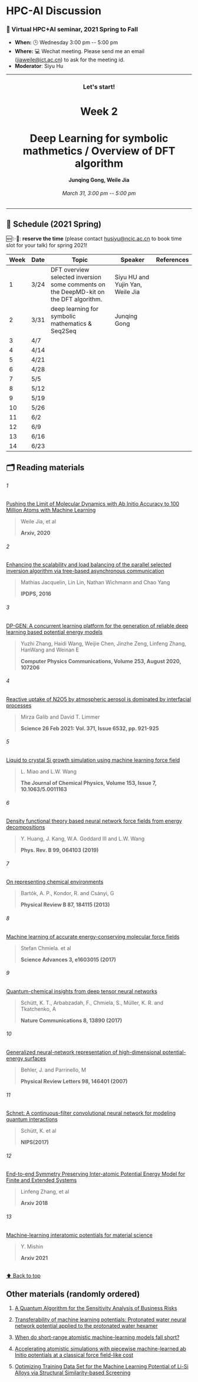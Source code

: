 # HPC-AI Discussion

### 🌟 Virtual HPC+AI seminar, 2021 Spring to Fall

- **When:** 🕒 Wednesday  3:00 pm -- 5:00 pm
- **Where:** 💻 Wechat meeting. 
  Please send me an email (jiaweile@ict.ac.cn) to ask for the meeting id.
- **Moderator**: Siyu Hu

---------

<div align="center">
  <h3>Let's start!</h3>
  <h1> Week 2 </h1>
  <h1> Deep Learning for symbolic mathmetics / Overview of DFT algorithm </h1>
  <strong>Junqing Gong, Weile Jia</strong>
  <h6>March 31, 3:00 pm -- 5:00 pm</h6>
</div>



-----
## 📌 Schedule (2021 Spring)

🆕✨🔨: **reserve the time** \(please contact husiyu@ncic.ac.cn to book time slot for your talk\) for spring 2021! 

| Week | Date | Topic                                                                                     | Speaker               | References |
| ---- | ---- | ----------------------------------------------------------------------------------------- | --------------------- | ---------- |
| 1    | 3/24 | DFT overview <br> selected inversion <br> some comments on the DeepMD-kit on the DFT algorithm. | Siyu HU and Yujin Yan, Weile Jia    |            |
| 2    | 3/31 | deep learning for symbolic mathematics & Seq2Seq          | Junqing Gong |            |
| 3    | 4/7  |           |  |            |
| 4    | 4/14  |           |  |            |
| 5    | 4/21 |           |  |            |
| 6    | 4/28 |           |  |            |
| 7    | 5/5 |           |  |            |
| 8    | 5/12  |           |  |            |
| 9    | 5/19 |           |  |            |
| 10   | 5/26 |           |  |            |
| 11   | 6/2 |                                                                                           |           |            |
| 12   | 6/9  |                                                                                           |           |            |
| 13   | 6/16 |                                                                                           |           |            |
| 14   | 6/23 |                                                                                           |           |            |

  
## 🗂 Reading materials 
<!----
<details>
<summary>View contents</summary>
-->

###### 1
[Pushing the Limit of Molecular Dynamics with Ab Initio Accuracy to 100 Million Atoms with Machine Learning](https://arxiv.org/pdf/2005.00223.pdf)

> Weile Jia, et al 
> 
> **Arxiv, 2020**

###### 2
[Enhancing the scalability and load balancing of the parallel selected inversion algorithm via tree-based asynchronous communication](https://ieeexplore.ieee.org/document/7516015)

> Mathias Jacquelin, Lin Lin, Nathan Wichmann and Chao Yang
>
> **IPDPS, 2016**

###### 3

[DP-GEN: A concurrent learning platform for the generation of reliable deep learning based potential energy models](https://www.sciencedirect.com/science/article/abs/pii/S001046552030045X)

> Yuzhi Zhang, Haidi Wang, Weijie Chen, Jinzhe Zeng, Linfeng Zhang, HanWang and Weinan E
>
> **Computer Physics Communications, Volume 253, August 2020, 107206**

###### 4 

[Reactive uptake of N2O5 by atmospheric aerosol is dominated by interfacial processes](https://arxiv.org/pdf/1910.04292.pdf)

> Mirza Galib and David T. Limmer
>
> **Science  26 Feb 2021: Vol. 371, Issue 6532, pp. 921-925**

###### 5

[Liquid to crystal Si growth simulation using machine learning force field](https://aip.scitation.org/doi/abs/10.1063/5.0011163)

> L. Miao and L.W. Wang
> 
> **The Journal of Chemical Physics, Volume 153, Issue 7, 10.1063/5.0011163**

###### 6

[Density functional theory based neural network force fields from energy decompositions](https://journals.aps.org/prb/abstract/10.1103/PhysRevB.99.064103)

> Y. Huang, J. Kang, W.A. Goddard III and  L.W. Wang
> 
> **Phys. Rev. B 99, 064103 (2019)**

###### 7

[On representing chemical environments](https://journals.aps.org/prb/abstract/10.1103/PhysRevB.87.184115)
> Bartók, A. P., Kondor, R. and Csányi, G  
>
> **Physical Review B 87, 184115 (2013)**

###### 8

[Machine learning of accurate energy-conserving molecular force fields](https://advances.sciencemag.org/content/3/5/e1603015.short)
> Stefan Chmiela. et al
>
> **Science Advances 3, e1603015 (2017)**

###### 9

[Quantum-chemical insights from deep tensor neural networks](https://www.nature.com/articles/ncomms13890)
> Schütt, K. T., Arbabzadah, F., Chmiela, S., Müller, K. R. and Tkatchenko, A 
>
> **Nature Communications 8, 13890 (2017)**

###### 10

[Generalized neural-network representation of high-dimensional potential-energy surfaces](https://journals.aps.org/prl/abstract/10.1103/PhysRevLett.98.146401)
> Behler, J. and Parrinello, M 
>
> **Physical Review Letters 98, 146401 (2007)**

###### 11

[Schnet: A continuous-filter convolutional neural network for modeling quantum interactions](https://arxiv.org/pdf/1706.08566.pdf)
> Schütt, K. et al 
>
> **NIPS(2017)**

###### 12

[End-to-end Symmetry Preserving Inter-atomic Potential Energy Model for Finite and Extended Systems](https://arxiv.org/pdf/1805.09003.pdf)
> Linfeng Zhang, et al 
>
> **Arxiv 2018**

###### 13

[Machine-learning interatomic potentials for material science](https://arxiv.org/pdf/2102.06163.pdf)
> Y. Mishin 
>
> **Arxiv 2021**

<br>[⬆ Back to top](#-reading-materials)

</details>

## Other materials (randomly ordered)

1. [A Quantum Algorithm for the Sensitivity Analysis of Business Risks](https://arxiv.org/pdf/2103.05475.pdf)

2. [Transferability of machine learning potentials: Protonated water neural network potential applied to the protonated water hexamer](https://aip.scitation.org/doi/full/10.1063/5.0035438)

3. [When do short-range atomistic machine-learning models fall short?](https://aip.scitation.org/doi/full/10.1063/5.0031215?casa_token=t8DwcF92hUcAAAAA%3Ai3KVvyHNG1XpzZomieQcZZosmnyFwvOkJdJnj9OcDpWrxanc_vlvqGhrXeTF-cLfKV2YLV6UVU5m)

4. [Accelerating atomistic simulations with piecewise machine-learned ab Initio potentials at a classical force field-like cost](https://pubs.rsc.org/fa/content/articlehtml/2021/cp/d0cp05089j?casa_token=dv9BUNc08JYAAAAA:0PBcE84WyLsGvBM-02RSWjT9KS4LCeqgmqJbR4t4OsDHe4X3FdMsxjb7rRlwmRaChOYyrbvemxCPzpM)

5. [Optimizing Training Data Set for the Machine Learning Potential of Li-Si Alloys via Structural Similarity-based Screening](https://arxiv.org/abs/2103.04347)
